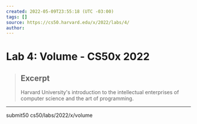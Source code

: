 ```yaml
---
created: 2022-05-09T23:55:18 (UTC -03:00)
tags: []
source: https://cs50.harvard.edu/x/2022/labs/4/
author: 
---
```


# Lab 4: Volume - CS50x 2022

> ## Excerpt
> Harvard University's introduction to the intellectual enterprises of computer science and the art of programming.

---
submit50 cs50/labs/2022/x/volume
